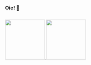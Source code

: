 ### Oie! 👋

##

<div>
<a href="https:github.com/LagonYy">
<img height="130cm" src="https://github-readme-stats.vercel.app/api?username=LagonYy&show_icons=true&theme=material-palenight&include_all_commits=true&count_private=true"/>
<img height="130cm" src="https://github-readme-stats.vercel.app/api/top-langs/?username=LagonYy&layout=compact&langs_count=7&theme=material-palenight"/>
</div>

##
